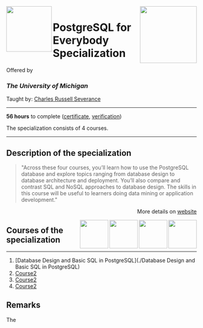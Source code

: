 <a href="https://www.coursera.org/specializations/postgresql-for-everybody">
  <img src="/img/PostgreSQL_for_Everybody_Specialization_logo.avif" width="150" align="right">
</a>

<img src="https://upload.wikimedia.org/wikipedia/commons/c/c1/University_of_Michigan_logo.svg" width="120" height="120" align="left">

# PostgreSQL for Everybody Specialization

Offered by 
### *The University of Michigan*

Taught by: [Charles Russell Severance](https://www.coursera.org/instructor/drchuck)

---

**56 hours** to complete ([certificate](./Certificate/cert.pdf), [verification](verification_link))

The specialization consists of 4 courses. 

---

## Description of the specialization

>"Across these four courses, you’ll learn how to use the PostgreSQL database and explore topics ranging from database design to database architecture and deployment. You’ll also compare and contrast SQL and NoSQL approaches to database design. The skills in this course will be useful to learners doing data mining or application development."

<p align="right">More details on <a href="https://www.coursera.org/specializations/postgresql-for-everybody">website</a></p>

<a href="https://www.coursera.org/learn/database-architecture-scale-nosql-elasticsearch-postgresql">
  <img src="/img/Database_Architecture,_Scale,_and_NoSQL_with_Elasticsearch_logo.avif" width="75" align="right">
</a>
<a href="https://www.coursera.org/learn/json-natural-language-processing-postgresql">
  <img src="/img/JSON_and_Natural_Language_Processing_in_PostgreSQL_logo.avif" width="75" align="right">
</a>
<a href="https://www.coursera.org/learn/intermediate-postgresql">
  <img src="/img/Intermediate_PostgreSQL_logo.avif" width="75" align="right">
</a>
<a href="https://www.coursera.org/learn/database-design-postgresql">
  <img src="/img/Database_Design_and_Basic_SQL_in_PostgreSQL_logo.avif" width="75" align="right">
</a>

## Courses of the specialization

---

1. [Database Design and Basic SQL in PostgreSQL](./Database Design and Basic SQL in PostgreSQL)
2. [Course2](./course2_folder)
3. [Course2](./course3_folder)
4. [Course2](./course4_folder)


## Remarks

The 

